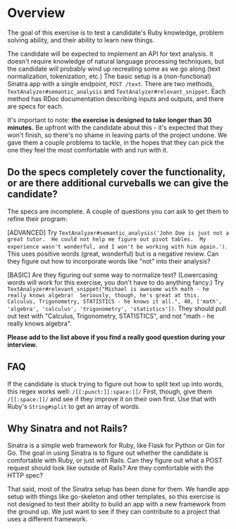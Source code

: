 # Overview

The goal of this exercise is to test a candidate's Ruby knowledge, problem solving ability, and their ability to learn new things.

The candidate will be expected to implement an API for text analysis.  It doesn't require knowledge of natural language processing techniques, but the candidate will probably wind up recreating some as we go along (text normalization, tokenization, etc.)  The basic setup is a (non-functional) Sinatra app with a single endpoint, `POST /text`.  There are two methods, `TextAnalyzer#semantic_analysis` and `TextAnalyzer#relevant_snippet`.  Each method has RDoc documentation describing inputs and outputs, and there are specs for each.

It's important to note: **the exercise is designed to take longer than 30 minutes.**  Be upfront with the candidate about this - it's expected that they won't finish, so there's no shame in leaving parts of the project undone.  We gave them a couple problems to tackle, in the hopes that they can pick the one they feel the most comfortable with and run with it.

## Do the specs completely cover the functionality, or are there additional curveballs we can give the candidate?

The specs are incomplete.  A couple of questions you can ask to get them to refine their program:

[ADVANCED] Try `TextAnalyzer#semantic_analysis('John Doe is just not a great tutor.  He could not help me figure out pivot tables.  My experience wasn't wonderful, and I won't be working with him again.')`.  This uses positive words (great, wonderful) but is a negative review.  Can they figure out how to incorporate words like "not" into their analysis?

[BASIC] Are they figuring out some way to normalize text?  (Lowercasing words will work for this exercise, you don't have to do anything fancy.)  Try `TextAnalyzer#relevant_snippet("Michael is awesome with math - he really knows algebra!  Seriously, though, he's great at this.  Calculus, Trigonometry, STATISTICS - he knows it all.", 40, ['math', 'algebra', 'calculus', 'trigonometry', 'statistics'])`.  They should pull out text with "Calculus, Trigonometry, STATISTICS", and not "math - he really knows algebra".

**Please add to the list above if you find a really good question during your interview.**

## FAQ

If the candidate is stuck trying to figure out how to split text up into words, this regex works well: `/[[:punct:][:space:]]/`  First, though, give them `/[[:space:]]/` and see if they improve it on their own first.  Use that with Ruby's `String#split` to get an array of words.

## Why Sinatra and not Rails?

Sinatra is a simple web framework for Ruby, like Flask for Python or Gin for Go.  The goal in using Sinatra is to figure out whether the candidate is comfortable with Ruby, or just with Rails.  Can they figure out what a POST request should look like outside of Rails?  Are they comfortable with the HTTP spec?

That said, most of the Sinatra setup has been done for them.  We handle app setup with things like go-skeleton and other templates, so this exercise is not designed to test their ability to build an app with a new framework from the ground up.  We just want to see if they can contribute to a project that uses a different framework.
